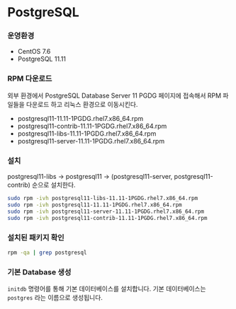 # PostgreSQL

### 운영환경
* CentOS 7.6
* PostgreSQL 11.11

### RPM 다운로드
외부 환경에서 PostgreSQL Database Server 11 PGDG 페이지에 접속해서 RPM 파일들을 다운로드 하고 리눅스 환경으로 이동시킨다.
* postgresql11-11.11-1PGDG.rhel7.x86_64.rpm
* postgresql11-contrib-11.11-1PGDG.rhel7.x86_64.rpm
* postgresql11-libs-11.11-1PGDG.rhel7.x86_64.rpm
* postgresql11-server-11.11-1PGDG.rhel7.x86_64.rpm

### 설치
postgresql11-libs -> postgresql11 -> (postgresql11-server, postgresql11-contrib) 순으로 설치한다.
```sh
sudo rpm -ivh postgresql11-libs-11.11-1PGDG.rhel7.x86_64.rpm
sudo rpm -ivh postgresql11-11.11-1PGDG.rhel7.x86_64.rpm
sudo rpm -ivh postgresql11-server-11.11-1PGDG.rhel7.x86_64.rpm
sudo rpm -ivh postgresql11-contrib-11.11-1PGDG.rhel7.x86_64.rpm
```

### 설치된 패키지 확인
```sh
rpm -qa | grep postgresql
```

### 기본 Database 생성
`initdb` 명령어를 통해 기본 데이터베이스를 설치합니다. 기본 데이터베이스는 `postgres` 라는 이름으로 생성됩니다.
